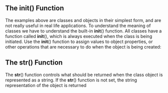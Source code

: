 ## The __init__() Function
The examples above are classes and objects in their simplest form, and are not really useful in real life applications.
To understand the meaning of classes we have to understand the built-in __init__() function.
All classes have a function called __init__(), which is always executed when the class is being initiated.
Use the __init__() function to assign values to object properties, or other operations that are necessary to do when the object is being created:


## The __str__() Function
The __str__() function controls what should be returned when the class object is represented as a string.
If the __str__() function is not set, the string representation of the object is returned
